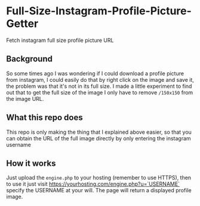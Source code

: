 # Full-Size-Instagram-Profile-Picture-Getter
Fetch instagram full size profile picture URL

## Background
So some times ago I was wondering if I could download a profile picture from instagram, I could easily do that by right click on the image and save it, the problem was that it's not in its full size. I made a little experiment to find out that to get the full size of the image I only have to remove `/150x150` from the image URL.

## What this repo does
This repo is only making the thing that I explained above easier, so that you can obtain the URL of the full image directly by only entering the instagram username

## How it works
Just upload the `engine.php` to your hosting (remember to use HTTPS), then to use it just visit https://yourhosting.com/engine.php?u=`USERNAME` specify the USERNAME at your will. The page will return a displayed profile image.
